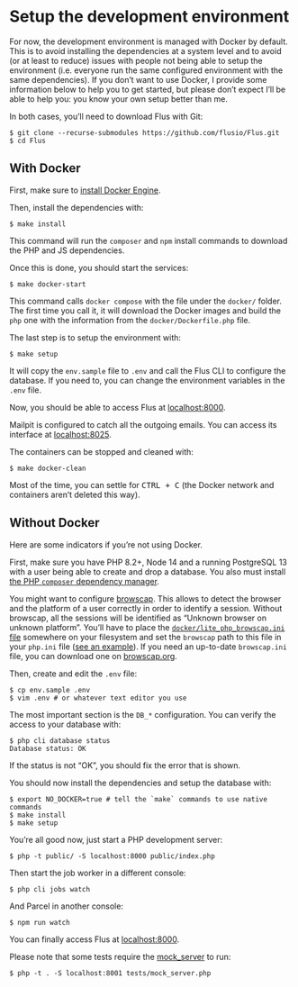 # Setup the development environment

For now, the development environment is managed with Docker by default. This is
to avoid installing the dependencies at a system level and to avoid (or at
least to reduce) issues with people not being able to setup the environment
(i.e. everyone run the same configured environment with the same dependencies).
If you don’t want to use Docker, I provide some information below to help you
to get started, but please don’t expect I’ll be able to help you: you know your
own setup better than me.

In both cases, you’ll need to download Flus with Git:

```console
$ git clone --recurse-submodules https://github.com/flusio/Flus.git
$ cd Flus
```

## With Docker

First, make sure to [install Docker Engine](https://docs.docker.com/engine/install/).

Then, install the dependencies with:

```console
$ make install
```

This command will run the `composer` and `npm` install commands to download the
PHP and JS dependencies.

Once this is done, you should start the services:

```console
$ make docker-start
```

This command calls `docker compose` with the file under the `docker/` folder.
The first time you call it, it will download the Docker images and build the
`php` one with the information from the `docker/Dockerfile.php` file.

The last step is to setup the environment with:

```console
$ make setup
```

It will copy the `env.sample` file to `.env` and call the Flus CLI to
configure the database. If you need to, you can change the environment
variables in the `.env` file.

Now, you should be able to access Flus at [localhost:8000](http://localhost:8000).

Mailpit is configured to catch all the outgoing emails.
You can access its interface at [localhost:8025](http://localhost:8025).

The containers can be stopped and cleaned with:

```console
$ make docker-clean
```

Most of the time, you can settle for <kbd>CTRL + C</kbd> (the Docker network
and containers aren’t deleted this way).

## Without Docker

Here are some indicators if you’re not using Docker.

First, make sure you have PHP 8.2+, Node 14 and a running PostgreSQL 13 with a
user being able to create and drop a database. You also must install [the PHP
`composer` dependency manager](https://getcomposer.org/).

You might want to configure [browscap](https://www.php.net/manual/fr/misc.configuration.php#ini.browscap).
This allows to detect the browser and the platform of a user correctly in order
to identify a session. Without browscap, all the sessions will be identified as
“Unknown browser on unknown platform”.
You’ll have to place the [`docker/lite_php_browscap.ini` file](/docker/lite_php_browscap.ini)
somewhere on your filesystem and set the `browscap` path to this file in your
`php.ini` file ([see an example](/docker/php-ext-browscap.ini)). If you need
an up-to-date `browscap.ini` file, you can download one on [browscap.org](https://browscap.org/).

Then, create and edit the `.env` file:

```console
$ cp env.sample .env
$ vim .env # or whatever text editor you use
```

The most important section is the `DB_*` configuration. You can verify the
access to your database with:

```console
$ php cli database status
Database status: OK
```

If the status is not “OK”, you should fix the error that is shown.

You should now install the dependencies and setup the database with:

```console
$ export NO_DOCKER=true # tell the `make` commands to use native commands
$ make install
$ make setup
```

You’re all good now, just start a PHP development server:

```console
$ php -t public/ -S localhost:8000 public/index.php
```

Then start the job worker in a different console:

```console
$ php cli jobs watch
```

And Parcel in another console:

```console
$ npm run watch
```

You can finally access Flus at [localhost:8000](http://localhost:8000).

Please note that some tests require the [mock\_server](/tests/mock_server.php)
to run:

```console
$ php -t . -S localhost:8001 tests/mock_server.php
```
